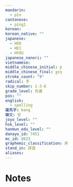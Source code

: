 ```yaml
---
mandarin:
  - pīn
cantonese:
  - ping1
korean:
korean_native: ""
japanese:
  - HOU
  - HEI
  - HYOU
japanese_nanori: ""
vietnamese:
middle_chinese_initial: p
middle_chinese_final: ɣɛŋ
stroke_count: "9"
radical: 手
skip_number: 1-3-6
grade_level: 先進
pos: ""
english:
  - spelling
羅馬字: bang
韓文: 방
joyo_level: ""
hsk_level: ""
hanmun_edu_level: ""
danayo_id: 7451
mc_id: 8623
graphemic_classification: 并
stand_in: 拼音
aliases:
---
```


# Notes
